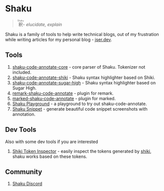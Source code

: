 # Shaku

> <ruby>釈<rp>(<rp><rt>Shaku</rt><rp>)<rp></ruby>- _elucidate, explain_

Shaku is a family of tools to help write technical blogs,
out of my frustration while writing articles for my personal blog - [jser.dev](https://jser.dev).

## Tools

1. [shaku-code-annotate-core](./packages/shaku-code-annotate-core/) - core parser of Shaku. Tokenizer not included.
2. [shaku-code-annotate-shiki](./packages/shaku-code-annotate-shiki/) - Shaku syntax highlighter based on Shiki.
3. [shaku-code-annotate-sugar-high](./packages/shaku-code-annotate-sugar-high/) - Shaku syntax highlighter based on Sugar High.
4. [remark-shaku-code-annotate](./packages/remark-shaku-code-annotate/) - plugin for remark.
5. [marked-shaku-code-annotate](./packages/marked-shaku-code-annotate/) - plugin for marked.
6. [Shaku Playground](https://shaku-web.vercel.app/playground) - a playground to try out shaku-code-annotate.
7. [Shaku Snippet](https://shaku-web.vercel.app/snippet) - generate beautiful code snippet screenshots with annotation.

## Dev Tools

Also with some dev tools if you are interested

1. [Shiki Token Inspector](https://shaku-web.vercel.app/shiki-token-inspector) - easily inspect the tokens generated by [shiki](https://github.com/shikijs/shiki), shaku works based on these tokens.

## Community

1. [Shaku Discord](https://discord.gg/bFh8EzW7kv)
